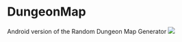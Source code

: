 # DungeonMap
Android version of the Random Dungeon Map Generator
[![](https://play.google.com/intl/en_us/badges/images/generic/en_badge_web_generic.png)](https://play.google.com/store/apps/details?id=externius.rdmg)
